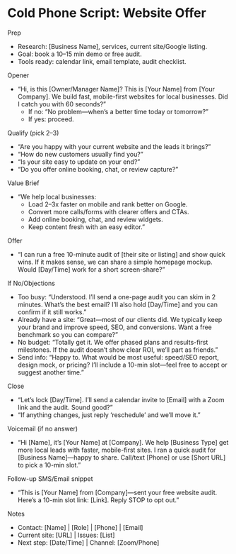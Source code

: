 # Cold Phone Script: Website Offer

Prep
- Research: [Business Name], services, current site/Google listing.
- Goal: book a 10–15 min demo or free audit.
- Tools ready: calendar link, email template, audit checklist.

Opener
- “Hi, is this [Owner/Manager Name]? This is [Your Name] from [Your Company]. We build fast, mobile-first websites for local businesses. Did I catch you with 60 seconds?”
    - If no: “No problem—when’s a better time today or tomorrow?”
    - If yes: proceed.

Qualify (pick 2–3)
- “Are you happy with your current website and the leads it brings?”
- “How do new customers usually find you?”
- “Is your site easy to update on your end?”
- “Do you offer online booking, chat, or review capture?”

Value Brief
- “We help local businesses:
    - Load 2–3x faster on mobile and rank better on Google.
    - Convert more calls/forms with clearer offers and CTAs.
    - Add online booking, chat, and review widgets.
    - Keep content fresh with an easy editor.”

Offer
- “I can run a free 10-minute audit of [their site or listing] and show quick wins. If it makes sense, we can share a simple homepage mockup. Would [Day/Time] work for a short screen-share?”

If No/Objections
- Too busy: “Understood. I’ll send a one-page audit you can skim in 2 minutes. What’s the best email? I’ll also hold [Day/Time] and you can confirm if it still works.”
- Already have a site: “Great—most of our clients did. We typically keep your brand and improve speed, SEO, and conversions. Want a free benchmark so you can compare?”
- No budget: “Totally get it. We offer phased plans and results-first milestones. If the audit doesn’t show clear ROI, we’ll part as friends.”
- Send info: “Happy to. What would be most useful: speed/SEO report, design mock, or pricing? I’ll include a 10-min slot—feel free to accept or suggest another time.”

Close
- “Let’s lock [Day/Time]. I’ll send a calendar invite to [Email] with a Zoom link and the audit. Sound good?”
- “If anything changes, just reply ‘reschedule’ and we’ll move it.”

Voicemail (if no answer)
- “Hi [Name], it’s [Your Name] at [Company]. We help [Business Type] get more local leads with faster, mobile-first sites. I ran a quick audit for [Business Name]—happy to share. Call/text [Phone] or use [Short URL] to pick a 10-min slot.”

Follow-up SMS/Email snippet
- “This is [Your Name] from [Company]—sent your free website audit. Here’s a 10-min slot link: [Link]. Reply STOP to opt out.”

Notes
- Contact: [Name] | [Role] | [Phone] | [Email]
- Current site: [URL] | Issues: [List]
- Next step: [Date/Time] | Channel: [Zoom/Phone]